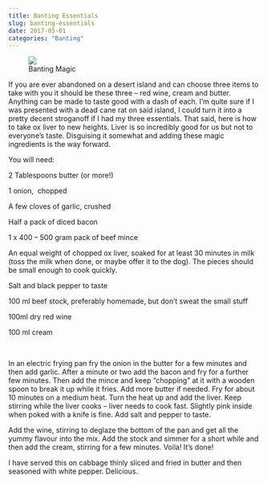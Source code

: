 ```yaml
---
title: Banting Essentials
slug: banting-essentials
date: 2017-05-01
categories: "Banting"
---
```


<figure><img src="https://res.cloudinary.com/dy6grlu8z/image/upload/v1558841675/spmgy84cabfhphcmoorj.jpg"/><figcaption>Banting Magic</figcaption></figure>
<p>If you are ever abandoned on a desert island and can choose three items to take with you it should be these three – red wine, cream and butter. Anything can be made to taste good with a dash of each. I’m quite sure if I was presented with a dead cane rat on said island, I could turn it into a pretty decent stroganoff if I had my three essentials. That said, here is how to take ox liver to new heights. Liver is so incredibly good for us but not to everyone’s taste. Disguising it somewhat and adding these magic ingredients is the way forward.</p>
<p>You will need:</p>
<p>2 Tablespoons butter (or more!)</p>
<p>1 onion,  chopped</p>
<p>A few cloves of garlic, crushed</p>
<p>Half a pack of diced bacon</p>
<p>1 x 400 – 500 gram pack of beef mince</p>
<p>An equal weight of chopped ox liver, soaked for at least 30 minutes in milk (toss the milk when done, or maybe offer it to the dog). The pieces should be small enough to cook quickly.</p>
<p>Salt and black pepper to taste</p>
<p>100 ml beef stock, preferably homemade, but don’t sweat the small stuff</p>
<p>100ml dry red wine</p>
<p>100 ml cream</p>
<p> </p>
<p>In an electric frying pan fry the onion in the butter for a few minutes and then add garlic. After a minute or two add the bacon and fry for a further few minutes. Then add the mince and keep “chopping” at it with a wooden spoon to break it up while it fries. Add more butter if needed. Fry for about 10 minutes on a medium heat. Turn the heat up and add the liver. Keep stirring while the liver cooks – liver needs to cook fast. Slightly pink inside when poked with a knife is fine. Add salt and pepper to taste.</p>
<p>Add the wine, stirring to deglaze the bottom of the pan and get all the yummy flavour into the mix. Add the stock and simmer for a short while and then add the cream, stirring for a few minutes. Voila! It’s done!</p>
<p>I have served this on cabbage thinly sliced and fried in butter and then seasoned with white pepper. Delicious.</p>
<p> </p>
<p> </p>
<p> </p>









